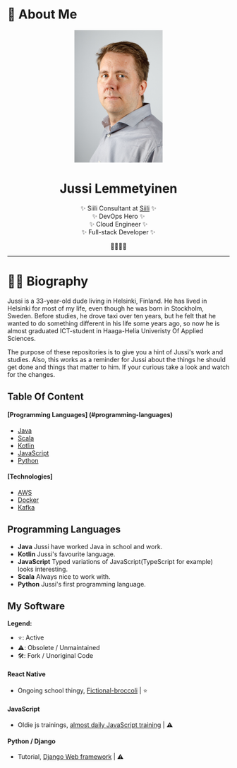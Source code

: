 # 👨 About Me

<div class="info">
  <p align="center" class="header-image"><img src="images/me.jpg" width="200" alt="Image of Jussi Lemmetyinen looking into camera"></p>
  <h1 class="name" align="center"><span>Jussi Lemmetyinen</span></h1>
  <p class="meta-data" align="center">
    ✨ Siili Consultant at <a target="_blank" rel="noopener noreferrer" href="https://www.siili.com">Siili</a> ✨<br/>
    ✨ DevOps Hero ✨<br/>
    ✨ Cloud Engineer ✨<br/>
    ✨ Full-stack Developer ✨
  </p>
  <p class="info-footer" align="center">
    🥃👨‍💻🐼
  </p>
</div>

---

# 👨‍💻 Biography

Jussi is a 33-year-old dude living in Helsinki, Finland. 
He has lived in Helsinki for most of my life, even though he was born in Stockholm, Sweden. 
Before studies, he drove taxi over ten years, 
but he felt that he wanted to do something different in his life some years ago,
so now he is almost graduated ICT-student in Haaga-Helia Univeristy Of Applied Sciences.

The purpose of these repositories is to give you a hint of Jussi's work and studies. 
Also, this works as a reminder for Jussi about the things he should get done and things that matter to him. 
If your curious take a look and watch for the changes.

## Table Of Content

#### [Programming Languages] (#programming-languages)
  * [Java](#java)
  * [Scala](#scala)
  * [Kotlin](#kotlin)
  * [JavaScript](#javascript)
  * [Python](#python)
  
#### [Technologies]
  + [AWS](#aws)
  + [Docker](#docker)
  + [Kafka](#kafka)


## Programming Languages
* **Java** Jussi have worked Java in school and work.
* **Kotlin** Jussi's favourite language.
* **JavaScript** Typed variations of JavaScript(TypeScript for example) looks interesting.
* **Scala** Always nice to work with.
* **Python** Jussi's first programming language.

## My Software
**Legend:**

* ⭐️: Active
* ⚠️: Obsolete / Unmaintained
* 🛠: Fork / Unoriginal Code

#### React Native
* Ongoing school thingy, [Fictional-broccoli](https://github.com/JussiLem/fictional-broccoli) | ⭐ 
#### JavaScript
* Oldie js trainings, [almost daily JavaScript training](https://github.com/JussiLem/automatic-waddle) | ⚠️ 
#### Python / Django
* Tutorial, [Django Web framework](https://github.com/JussiLem/didactic-octo-fortnight) | ⚠️


